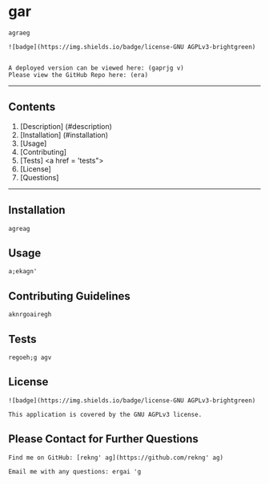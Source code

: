 
  # gar

    agraeg

    ![badge](https://img.shields.io/badge/license-GNU AGPLv3-brightgreen)
   
    
    A deployed version can be viewed here: (gaprjg v)
    Please view the GitHub Repo here: (era)

  ---
  ## Contents 
  1. [Description] (#description)
  2. [Installation] (#installation)
  3. [Usage] <a href = "usage"></a>
  4. [Contributing] <a href = "contributing"></a>
  5. [Tests] <a href = 'tests"></a>
  6. [License] <a href = "license"></a>
  7. [Questions] <a href = "questions"></a>

  ---
  ## Installation <a name="installation"></a>
    agreag

 ## Usage <a name="usage"></a>
    a;ekagn'

 ## Contributing Guidelines <a name="contributing"></a>
    aknrgoairegh 

 ## Tests <a name="tests"></a>
    regoeh;g agv
  
  
  ## License <a name="license"></a>
    ![badge](https://img.shields.io/badge/license-GNU AGPLv3-brightgreen)
    
    This application is covered by the GNU AGPLv3 license.

 ## Please Contact for Further Questions <a name="questions"></a>
   
    Find me on GitHub: [rekng' ag](https://github.com/rekng' ag)
    
    Email me with any questions: ergai 'g
  
